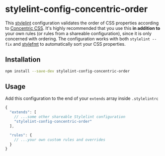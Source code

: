 # stylelint-config-concentric-order
This [stylelint] configuration validates the order of CSS properties according to [Concentric CSS]. It's highly recommended that you use this **in addition to** your own rules (or rules from a shareable configuration), since it is only concerned with ordering.
The configuration works with both `stylelint --fix` and [stylefmt] to automatically sort your CSS properties.

## Installation
```sh
npm install --save-dev stylelint-config-concentric-order
```

## Usage
Add this configuration to the end of your `extends` array inside `.stylelintrc`

```javascript
{
  "extends": [
    // ...some other shareable Stylelint configuration
    "stylelint-config-concentric-order"
  ],

  "rules": {
    // ...your own custom rules and overrides
  }
}
```

[Concentric CSS]: http://rhodesmill.org/brandon/2011/concentric-css/
[stylelint]: https://stylelint.io/
[stylefmt]: https://github.com/morishitter/stylefmt/
